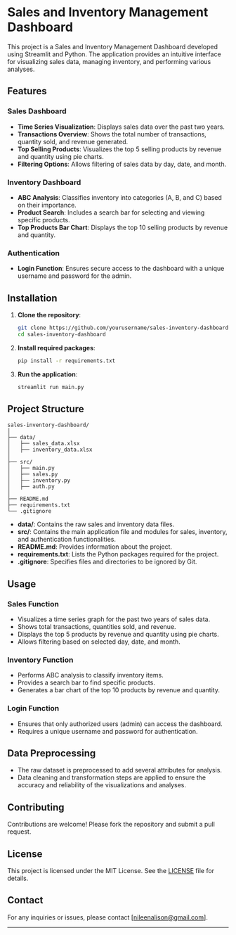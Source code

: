 # Sales and Inventory Management Dashboard
This project is a Sales and Inventory Management Dashboard developed using Streamlit and Python. The application provides an intuitive interface for visualizing sales data, managing inventory, and performing various analyses.

## Features

### Sales Dashboard
- **Time Series Visualization**: Displays sales data over the past two years.
- **Transactions Overview**: Shows the total number of transactions, quantity sold, and revenue generated.
- **Top Selling Products**: Visualizes the top 5 selling products by revenue and quantity using pie charts.
- **Filtering Options**: Allows filtering of sales data by day, date, and month.

### Inventory Dashboard
- **ABC Analysis**: Classifies inventory into categories (A, B, and C) based on their importance.
- **Product Search**: Includes a search bar for selecting and viewing specific products.
- **Top Products Bar Chart**: Displays the top 10 selling products by revenue and quantity.

### Authentication
- **Login Function**: Ensures secure access to the dashboard with a unique username and password for the admin.

## Installation

1. **Clone the repository**:
   ```sh
   git clone https://github.com/yourusername/sales-inventory-dashboard.git
   cd sales-inventory-dashboard
   ```

2. **Install required packages**:
   ```sh
   pip install -r requirements.txt
   ```

3. **Run the application**:
   ```sh
   streamlit run main.py
   ```

## Project Structure

```
sales-inventory-dashboard/
│
├── data/
│   ├── sales_data.xlsx
│   ├── inventory_data.xlsx
│
├── src/
│   ├── main.py
│   ├── sales.py
│   ├── inventory.py
│   ├── auth.py
│
├── README.md
├── requirements.txt
└── .gitignore
```

- **data/**: Contains the raw sales and inventory data files.
- **src/**: Contains the main application file and modules for sales, inventory, and authentication functionalities.
- **README.md**: Provides information about the project.
- **requirements.txt**: Lists the Python packages required for the project.
- **.gitignore**: Specifies files and directories to be ignored by Git.

## Usage

### Sales Function
- Visualizes a time series graph for the past two years of sales data.
- Shows total transactions, quantities sold, and revenue.
- Displays the top 5 products by revenue and quantity using pie charts.
- Allows filtering based on selected day, date, and month.

### Inventory Function
- Performs ABC analysis to classify inventory items.
- Provides a search bar to find specific products.
- Generates a bar chart of the top 10 products by revenue and quantity.

### Login Function
- Ensures that only authorized users (admin) can access the dashboard.
- Requires a unique username and password for authentication.

## Data Preprocessing
- The raw dataset is preprocessed to add several attributes for analysis.
- Data cleaning and transformation steps are applied to ensure the accuracy and reliability of the visualizations and analyses.

## Contributing
Contributions are welcome! Please fork the repository and submit a pull request.

## License
This project is licensed under the MIT License. See the [LICENSE](LICENSE) file for details.

## Contact
For any inquiries or issues, please contact [nileenalison@gmail.com].

---
